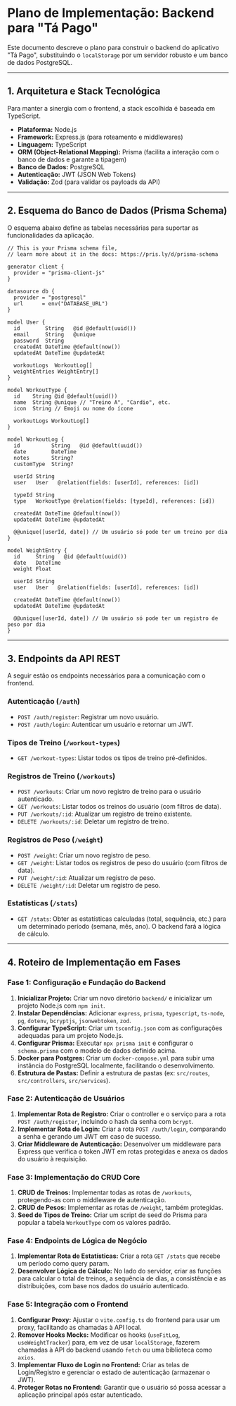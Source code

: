 # Plano de Implementação: Backend para "Tá Pago"

Este documento descreve o plano para construir o backend do aplicativo "Tá Pago", substituindo o `localStorage` por um servidor robusto e um banco de dados PostgreSQL.

---

## 1. Arquitetura e Stack Tecnológica

Para manter a sinergia com o frontend, a stack escolhida é baseada em TypeScript.

- **Plataforma:** Node.js
- **Framework:** Express.js (para roteamento e middlewares)
- **Linguagem:** TypeScript
- **ORM (Object-Relational Mapping):** Prisma (facilita a interação com o banco de dados e garante a tipagem)
- **Banco de Dados:** PostgreSQL
- **Autenticação:** JWT (JSON Web Tokens)
- **Validação:** Zod (para validar os payloads da API)

---

## 2. Esquema do Banco de Dados (Prisma Schema)

O esquema abaixo define as tabelas necessárias para suportar as funcionalidades da aplicação.

```prisma
// This is your Prisma schema file,
// learn more about it in the docs: https://pris.ly/d/prisma-schema

generator client {
  provider = "prisma-client-js"
}

datasource db {
  provider = "postgresql"
  url      = env("DATABASE_URL")
}

model User {
  id        String   @id @default(uuid())
  email     String   @unique
  password  String
  createdAt DateTime @default(now())
  updatedAt DateTime @updatedAt

  workoutLogs  WorkoutLog[]
  weightEntries WeightEntry[]
}

model WorkoutType {
  id    String @id @default(uuid())
  name  String @unique // "Treino A", "Cardio", etc.
  icon  String // Emoji ou nome do ícone

  workoutLogs WorkoutLog[]
}

model WorkoutLog {
  id          String   @id @default(uuid())
  date        DateTime
  notes       String?
  customType  String?

  userId String
  user   User   @relation(fields: [userId], references: [id])

  typeId String
  type   WorkoutType @relation(fields: [typeId], references: [id])

  createdAt DateTime @default(now())
  updatedAt DateTime @updatedAt

  @@unique([userId, date]) // Um usuário só pode ter um treino por dia
}

model WeightEntry {
  id     String   @id @default(uuid())
  date   DateTime
  weight Float

  userId String
  user   User   @relation(fields: [userId], references: [id])

  createdAt DateTime @default(now())
  updatedAt DateTime @updatedAt

  @@unique([userId, date]) // Um usuário só pode ter um registro de peso por dia
}
```

---

## 3. Endpoints da API REST

A seguir estão os endpoints necessários para a comunicação com o frontend.

### Autenticação (`/auth`)
- `POST /auth/register`: Registrar um novo usuário.
- `POST /auth/login`: Autenticar um usuário e retornar um JWT.

### Tipos de Treino (`/workout-types`)
- `GET /workout-types`: Listar todos os tipos de treino pré-definidos.

### Registros de Treino (`/workouts`)
- `POST /workouts`: Criar um novo registro de treino para o usuário autenticado.
- `GET /workouts`: Listar todos os treinos do usuário (com filtros de data).
- `PUT /workouts/:id`: Atualizar um registro de treino existente.
- `DELETE /workouts/:id`: Deletar um registro de treino.

### Registros de Peso (`/weight`)
- `POST /weight`: Criar um novo registro de peso.
- `GET /weight`: Listar todos os registros de peso do usuário (com filtros de data).
- `PUT /weight/:id`: Atualizar um registro de peso.
- `DELETE /weight/:id`: Deletar um registro de peso.

### Estatísticas (`/stats`)
- `GET /stats`: Obter as estatísticas calculadas (total, sequência, etc.) para um determinado período (semana, mês, ano). O backend fará a lógica de cálculo.

---

## 4. Roteiro de Implementação em Fases

### Fase 1: Configuração e Fundação do Backend
1.  **Inicializar Projeto:** Criar um novo diretório `backend/` e inicializar um projeto Node.js com `npm init`.
2.  **Instalar Dependências:** Adicionar `express`, `prisma`, `typescript`, `ts-node`, `pg`, `dotenv`, `bcryptjs`, `jsonwebtoken`, `zod`.
3.  **Configurar TypeScript:** Criar um `tsconfig.json` com as configurações adequadas para um projeto Node.js.
4.  **Configurar Prisma:** Executar `npx prisma init` e configurar o `schema.prisma` com o modelo de dados definido acima.
5.  **Docker para Postgres:** Criar um `docker-compose.yml` para subir uma instância do PostgreSQL localmente, facilitando o desenvolvimento.
6.  **Estrutura de Pastas:** Definir a estrutura de pastas (ex: `src/routes`, `src/controllers`, `src/services`).

### Fase 2: Autenticação de Usuários
1.  **Implementar Rota de Registro:** Criar o controller e o serviço para a rota `POST /auth/register`, incluindo o hash da senha com `bcrypt`.
2.  **Implementar Rota de Login:** Criar a rota `POST /auth/login`, comparando a senha e gerando um JWT em caso de sucesso.
3.  **Criar Middleware de Autenticação:** Desenvolver um middleware para Express que verifica o token JWT em rotas protegidas e anexa os dados do usuário à requisição.

### Fase 3: Implementação do CRUD Core
1.  **CRUD de Treinos:** Implementar todas as rotas de `/workouts`, protegendo-as com o middleware de autenticação.
2.  **CRUD de Pesos:** Implementar as rotas de `/weight`, também protegidas.
3.  **Seed de Tipos de Treino:** Criar um script de seed do Prisma para popular a tabela `WorkoutType` com os valores padrão.

### Fase 4: Endpoints de Lógica de Negócio
1.  **Implementar Rota de Estatísticas:** Criar a rota `GET /stats` que recebe um período como query param.
2.  **Desenvolver Lógica de Cálculo:** No lado do servidor, criar as funções para calcular o total de treinos, a sequência de dias, a consistência e as distribuições, com base nos dados do usuário autenticado.

### Fase 5: Integração com o Frontend
1.  **Configurar Proxy:** Ajustar o `vite.config.ts` do frontend para usar um proxy, facilitando as chamadas à API local.
2.  **Remover Hooks Mocks:** Modificar os hooks (`useFitLog`, `useWeightTracker`) para, em vez de usar `localStorage`, fazerem chamadas à API do backend usando `fetch` ou uma biblioteca como `axios`.
3.  **Implementar Fluxo de Login no Frontend:** Criar as telas de Login/Registro e gerenciar o estado de autenticação (armazenar o JWT).
4.  **Proteger Rotas no Frontend:** Garantir que o usuário só possa acessar a aplicação principal após estar autenticado.
